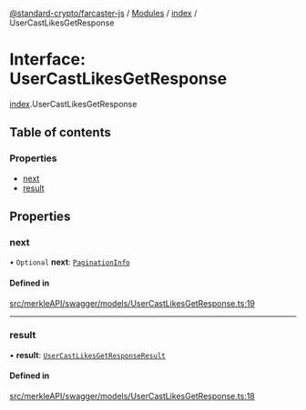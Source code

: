 [@standard-crypto/farcaster-js](../README.md) / [Modules](../modules.md) / [index](../modules/index.md) / UserCastLikesGetResponse

# Interface: UserCastLikesGetResponse

[index](../modules/index.md).UserCastLikesGetResponse

## Table of contents

### Properties

- [next](index.UserCastLikesGetResponse.md#next)
- [result](index.UserCastLikesGetResponse.md#result)

## Properties

### next

• `Optional` **next**: [`PaginationInfo`](index.PaginationInfo.md)

#### Defined in

[src/merkleAPI/swagger/models/UserCastLikesGetResponse.ts:19](https://github.com/standard-crypto/farcaster-js/blob/main/src/merkleAPI/swagger/models/UserCastLikesGetResponse.ts#L19)

___

### result

• **result**: [`UserCastLikesGetResponseResult`](index.UserCastLikesGetResponseResult.md)

#### Defined in

[src/merkleAPI/swagger/models/UserCastLikesGetResponse.ts:18](https://github.com/standard-crypto/farcaster-js/blob/main/src/merkleAPI/swagger/models/UserCastLikesGetResponse.ts#L18)
